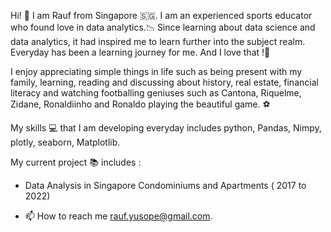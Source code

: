 
Hi! 👋 I am Rauf from Singapore 🇸🇬. I am an experienced sports educator who found love in data analytics.📉 Since learning about data science and data analytics, it had inspired me  to learn further into the subject realm. Everyday  has been a learning journey for me. And I love that !🌱 

I enjoy appreciating simple things in life such as being present with my family,  learning, reading and discussing about history, real estate, financial literacy and watching footballing geniuses such as Cantona, Riquelme, Zidane, Ronaldiinho and Ronaldo playing the beautiful game. ⚽

My skills 💻 that I am developing everyday includes python, Pandas, Nimpy, plotly, seaborn, Matplotlib. 

My current project 📚 includes :
- Data Analysis in Singapore Condominiums and Apartments ( 2017 to 2022) 

- 📫 How to reach me rauf.yusope@gmail.com.

<!---
abdrauf26/abdrauf26 is a ✨ special ✨ repository because its `README.md` (this file) appears on your GitHub profile.
You can click the Preview link to take a look at your changes.
--->
